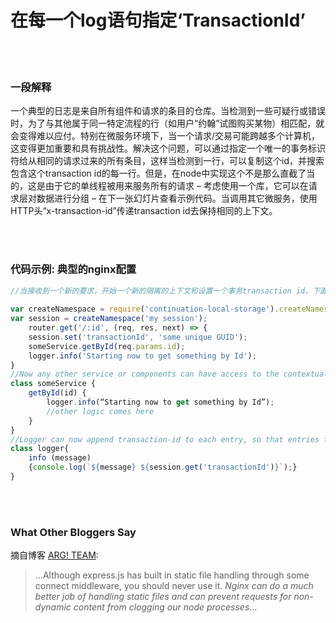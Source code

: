 # 在每一个log语句指定‘TransactionId’

<br/><br/>


### 一段解释

一个典型的日志是来自所有组件和请求的条目的仓库。当检测到一些可疑行或错误时，为了与其他属于同一特定流程的行（如用户“约翰”试图购买某物）相匹配，就会变得难以应付。特别在微服务环境下，当一个请求/交易可能跨越多个计算机，这变得更加重要和具有挑战性。解决这个问题，可以通过指定一个唯一的事务标识符给从相同的请求过来的所有条目，这样当检测到一行，可以复制这个id，并搜索包含这个transaction id的每一行。但是，在node中实现这个不是那么直截了当的，这是由于它的单线程被用来服务所有的请求 – 考虑使用一个库，它可以在请求层对数据进行分组 – 在下一张幻灯片查看示例代码。当调用其它微服务，使用HTTP头“x-transaction-id”传递transaction id去保持相同的上下文。

<br/><br/>


### 代码示例: 典型的nginx配置

```javascript
//当接收到一个新的要求，开始一个新的隔离的上下文和设置一个事务transaction id。下面的例子是使用NPM库continuation-local-storage去隔离请求
 
var createNamespace = require('continuation-local-storage').createNamespace;
var session = createNamespace('my session');
    router.get('/:id', (req, res, next) => {
    session.set('transactionId', 'some unique GUID');
    someService.getById(req.params.id);
    logger.info('Starting now to get something by Id');
}
//Now any other service or components can have access to the contextual, per-request, data
class someService {
    getById(id) {
        logger.info(“Starting now to get something by Id”);
        //other logic comes here
    }
}
//Logger can now append transaction-id to each entry, so that entries from the same request will have the same value
class logger{
    info (message)
    {console.log(`${message} ${session.get('transactionId')}`);}
}
```

<br/><br/>

### What Other Bloggers Say
摘自博客 [ARG! TEAM](http://blog.argteam.com/coding/hardening-node-js-for-production-part-2-using-nginx-to-avoid-node-js-load):
> ...Although express.js has built in static file handling through some connect middleware, you should never use it. *Nginx can do a much better job of handling static files and can prevent requests for non-dynamic content from clogging our node processes*...

